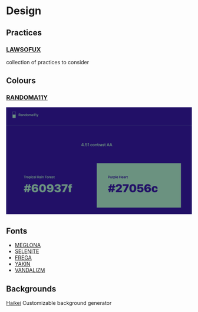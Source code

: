 # Design 

## Practices

### [LAWSOFUX](https://lawsofux.com/)
collection of practices to consider 

## Colours

### [RANDOMA11Y](https://www.randoma11y.com/)
![randoma11y](images/RANDOMA11Y.png)

## Fonts

- [MEGLONA](https://www.dafont.com/meglona.font)
- [SELENITE](https://mborowczyk.fr/Type-catalogue)
- [FREGA](https://olohgram.gumroad.com/l/VCwyk?layout=profile)
- [YAKIN](https://www.dafont.com/yakin.font)
- [VANDALIZM](https://studioaaa.com/product/vandalizm-font-beta/)

## Backgrounds

[Haikei](haikei.app)
Customizable background generator
